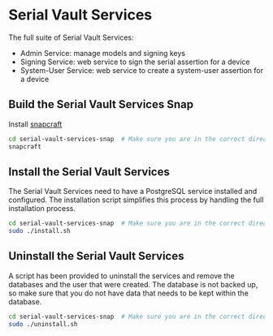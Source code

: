 # Serial Vault Services

The full suite of Serial Vault Services:

 - Admin Service: manage models and signing keys
 - Signing Service: web service to sign the serial assertion for a device
 - System-User Service: web service to create a system-user assertion for a device

## Build the Serial Vault Services Snap
Install [snapcraft](https://snapcraft.io/)

```bash
cd serial-vault-services-snap  # Make sure you are in the correct directory
snapcraft
```

## Install the Serial Vault Services
The Serial Vault Services need to have a PostgreSQL service installed and configured. The 
installation script simplifies this process by handling the full installation process.

```bash
cd serial-vault-services-snap  # Make sure you are in the correct directory
sudo ./install.sh
```

## Uninstall the Serial Vault Services
A script has been provided to uninstall the services and remove the databases and the
user that were created. The database is not backed up, so make sure that you do not
have data that needs to be kept within the database.

```bash
cd serial-vault-services-snap  # Make sure you are in the correct directory
sudo ./uninstall.sh
```
